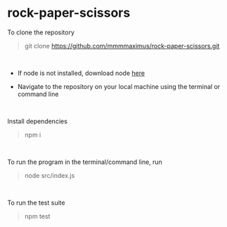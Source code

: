 # rock-paper-scissors

To clone the repository

> git clone https://github.com/mmmmaximus/rock-paper-scissors.git
<br>

- If node is not installed, download node [here](https://nodejs.org/en/download/)

- Navigate to the repository on your local machine using the terminal or command line
<br>

Install dependencies
> npm i
<br>

To run the program in the terminal/command line, run 
> node src/index.js
<br>

To run the test suite
> npm test

